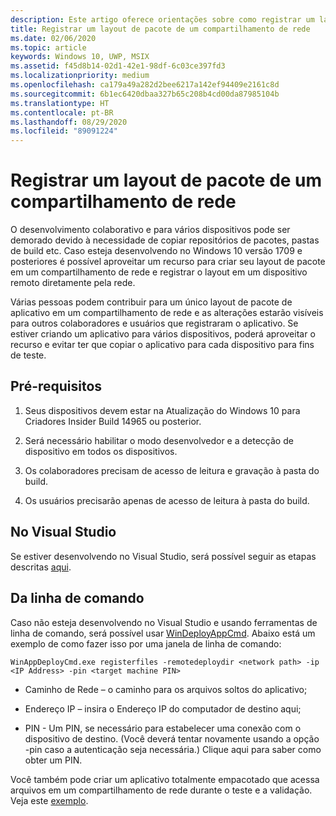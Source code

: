 ```yaml
---
description: Este artigo oferece orientações sobre como registrar um layout de pacote de um compartilhamento de rede
title: Registrar um layout de pacote de um compartilhamento de rede
ms.date: 02/06/2020
ms.topic: article
keywords: Windows 10, UWP, MSIX
ms.assetid: f45d8b14-02d1-42e1-98df-6c03ce397fd3
ms.localizationpriority: medium
ms.openlocfilehash: ca179a49a282d2bee6217a142ef94409e2161c8d
ms.sourcegitcommit: 6b1ec6420dbaa327b65c208b4cd00da87985104b
ms.translationtype: HT
ms.contentlocale: pt-BR
ms.lasthandoff: 08/29/2020
ms.locfileid: "89091224"
---
```

# <a name="registering-a-package-layout-from-a-network-share"></a>Registrar um layout de pacote de um compartilhamento de rede

O desenvolvimento colaborativo e para vários dispositivos pode ser demorado devido à necessidade de copiar repositórios de pacotes, pastas de build etc. Caso esteja desenvolvendo no Windows 10 versão 1709 e posteriores é possível aproveitar um recurso para criar seu layout de pacote em um compartilhamento de rede e registrar o layout em um dispositivo remoto diretamente pela rede.

Várias pessoas podem contribuir para um único layout de pacote de aplicativo em um compartilhamento de rede e as alterações estarão visíveis para outros colaboradores e usuários que registraram o aplicativo. Se estiver criando um aplicativo para vários dispositivos, poderá aproveitar o recurso e evitar ter que copiar o aplicativo para cada dispositivo para fins de teste.

## <a name="prerequisites"></a>Pré-requisitos

1. Seus dispositivos devem estar na Atualização do Windows 10 para Criadores Insider Build 14965 ou posterior.

2. Será necessário habilitar o modo desenvolvedor e a detecção de dispositivo em todos os dispositivos.

3. Os colaboradores precisam de acesso de leitura e gravação à pasta do build.

4. Os usuários precisarão apenas de acesso de leitura à pasta do build.

## <a name="in-visual-studio"></a>No Visual Studio

Se estiver desenvolvendo no Visual Studio, será possível seguir as etapas descritas [aqui](/windows/uwp/debug-test-perf/deploying-and-debugging-uwp-apps#advanced-remote-deployment-options).

## <a name="from-the-command-line"></a>Da linha de comando

Caso não esteja desenvolvendo no Visual Studio e usando ferramentas de linha de comando, será possível usar [WinDeployAppCmd](/windows/uwp/packaging/install-universal-windows-apps-with-the-winappdeploycmd-tool). Abaixo está um exemplo de como fazer isso por uma janela de linha de comando:

```
WinAppDeployCmd.exe registerfiles -remotedeploydir <network path> -ip <IP Address> -pin <target machine PIN>
```
- Caminho de Rede – o caminho para os arquivos soltos do aplicativo;

- Endereço IP – insira o Endereço IP do computador de destino aqui;

- PIN - Um PIN, se necessário para estabelecer uma conexão com o dispositivo de destino. (Você deverá tentar novamente usando a opção -pin caso a autenticação seja necessária.) Clique aqui para saber como obter um PIN.
 

Você também pode criar um aplicativo totalmente empacotado que acessa arquivos em um compartilhamento de rede durante o teste e a validação. Veja este [exemplo](https://github.com/AppInstaller/Windows-appsample-marble-maze).